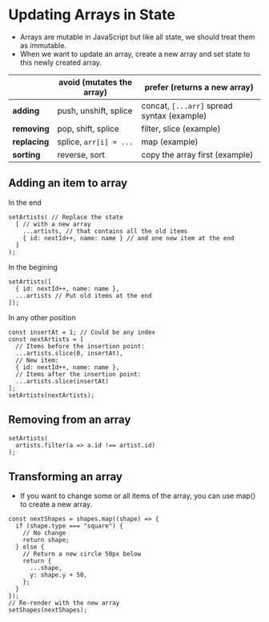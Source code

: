 # Updating Arrays in State

- Arrays are mutable in JavaScript but like all state, we should treat them as immutable.
- When we want to update an array, create a new array and set state to this newly created array.

|                      | avoid (mutates the array) | prefer (returns a new array)                    |
|----------------------|----------------------------|------------------------------------------------|
| **adding**           | push, unshift, splice      | concat, `[...arr]` spread syntax (example)     |
| **removing**         | pop, shift, splice         | filter, slice (example)                        |
| **replacing**        | splice, `arr[i] = ...`     | map (example)                                  |
| **sorting**          | reverse, sort              | copy the array first (example)                 |


## Adding an item to array

In the end

```tsx
setArtists( // Replace the state
  [ // with a new array
    ...artists, // that contains all the old items
    { id: nextId++, name: name } // and one new item at the end
  ]
);
```

In the begining

```tsx
setArtists([
  { id: nextId++, name: name },
  ...artists // Put old items at the end
]);
```

In any other position

```tsx
const insertAt = 1; // Could be any index
const nextArtists = [
  // Items before the insertion point:
  ...artists.slice(0, insertAt),
  // New item:
  { id: nextId++, name: name },
  // Items after the insertion point:
  ...artists.slice(insertAt)
];
setArtists(nextArtists);
```


## Removing from an array 

```tsx
setArtists(
  artists.filter(a => a.id !== artist.id)
);
```


## Transforming an array 

- If you want to change some or all items of the array, you can use map() to create a new array.

```tsx
const nextShapes = shapes.map((shape) => {
  if (shape.type === "square") {
    // No change
    return shape;
  } else {
    // Return a new circle 50px below
    return {
      ...shape,
      y: shape.y + 50,
    };
  }
});
// Re-render with the new array
setShapes(nextShapes);

```
